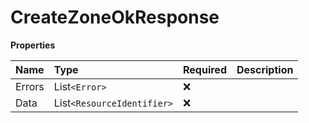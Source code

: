 # CreateZoneOkResponse

**Properties**

| Name   | Type                       | Required | Description |
| :----- | :------------------------- | :------- | :---------- |
| Errors | List`<Error>`              | ❌       |             |
| Data   | List`<ResourceIdentifier>` | ❌       |             |

<!-- This file was generated by liblab | https://liblab.com/ -->
